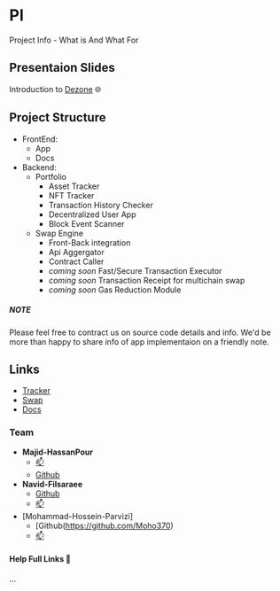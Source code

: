 # PI
Project Info - What is And What For

## Presentaion Slides
Introduction to [Dezone](https://docs.google.com/presentation/d/1xo1OLwc5jtdioJ5hanjWjzqdsQCwAkJLvcamqOfIPtM/edit?usp=sharing) 🌐

## Project Structure
- FrontEnd:
  - App
  - Docs
- Backend:
  - Portfolio
    - Asset Tracker
    - NFT Tracker
    - Transaction History Checker
    - Decentralized User App
    - Block Event Scanner
  - Swap Engine
    - Front-Back integration
    - Api Aggergator
    - Contract Caller
    - *coming soon* Fast/Secure Transaction Executor
    - *coming soon* Transaction Receipt for multichain swap
    - *coming soon* Gas Reduction Module
    
##### *NOTE*
Please feel free to contract us on source code details and info. We'd be more than happy to share info of app implementaion on a friendly note.

## Links
- [Tracker](https://app.dezone.finance/)
- [Swap](https://app.dezone.finance/swap)
- [Docs](https://docs.dezone.finance/)

### Team 
- **Majid-HassanPour**
  - [📫](majidhasanpour3@gmail.com)
  - [Github](https://github.com/Mapoofano)
- **Navid-Filsaraee**
  - [Github](https://github.com/NFEL)
  - [📫](nfilsaraee@gmail.com)
- [Mohammad-Hossein-Parvizi]
  - [Github(https://github.com/Moho370)
  - [📫](nfilsaraee@gmail.com)

#### Help Full Links 📎
...
